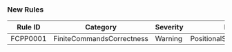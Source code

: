 ### New Rules
Rule ID | Category | Severity | Notes
--------|----------|----------|-------
FCPP0001 | FiniteCommandsCorrectness | Warning | PositionalSourceGenerator
